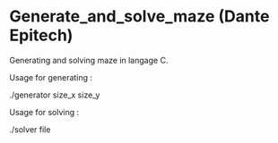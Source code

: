 # Generate_and_solve_maze (Dante Epitech)
Generating and solving maze in langage C.

Usage for generating : 

./generator size_x size_y

Usage for solving :

./solver file
